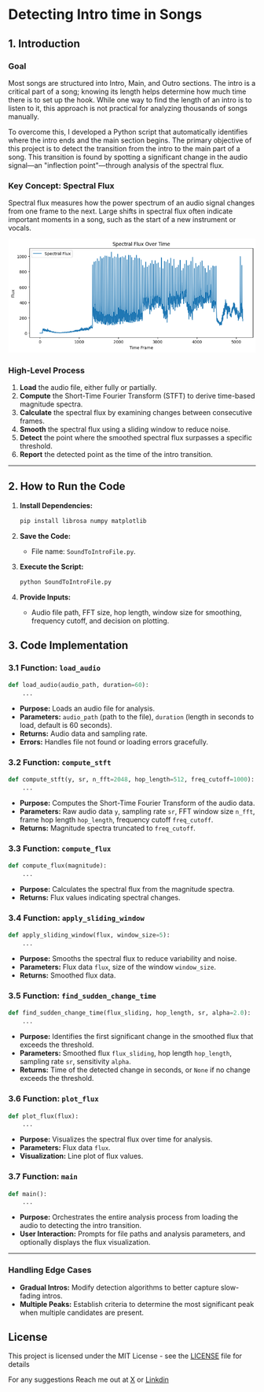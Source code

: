 # Detecting Intro time in Songs

## 1. Introduction

### Goal

Most songs are structured into Intro, Main, and Outro sections. The intro is a critical part of a song; knowing its length helps determine how much time there is to set up the hook. While one way to find the length of an intro is to listen to it, this approach is not practical for analyzing thousands of songs manually.

To overcome this, I developed a Python script that automatically identifies where the intro ends and the main section begins. The primary objective of this project is to detect the transition from the intro to the main part of a song. This transition is found by spotting a significant change in the audio signal—an "inflection point"—through analysis of the spectral flux.

### Key Concept: Spectral Flux

Spectral flux measures how the power spectrum of an audio signal changes from one frame to the next. Large shifts in spectral flux often indicate important moments in a song, such as the start of a new instrument or vocals.

![sound](https://github.com/parthshr370/Sound-Intro-Time/blob/main/sound.png)


### High-Level Process

1. **Load** the audio file, either fully or partially.
2. **Compute** the Short-Time Fourier Transform (STFT) to derive time-based magnitude spectra.
3. **Calculate** the spectral flux by examining changes between consecutive frames.
4. **Smooth** the spectral flux using a sliding window to reduce noise.
5. **Detect** the point where the smoothed spectral flux surpasses a specific threshold.
6. **Report** the detected point as the time of the intro transition.

---
## 2. How to Run the Code

1. **Install Dependencies:**
    
    ```bash
    pip install librosa numpy matplotlib
    ```
    
2. **Save the Code:**
    
    - File name: `SoundToIntroFile.py`.
3. **Execute the Script:**
    
    ```bash
    python SoundToIntroFile.py
    ```
    
4. **Provide Inputs:**
    
    - Audio file path, FFT size, hop length, window size for smoothing, frequency cutoff, and decision on plotting.


## 3. Code Implementation

### 3.1 Function: `load_audio`

```python
def load_audio(audio_path, duration=60):
    ...
```

- **Purpose:** Loads an audio file for analysis.
- **Parameters:** `audio_path` (path to the file), `duration` (length in seconds to load, default is 60 seconds).
- **Returns:** Audio data and sampling rate.
- **Errors:** Handles file not found or loading errors gracefully.

### 3.2 Function: `compute_stft`

```python
def compute_stft(y, sr, n_fft=2048, hop_length=512, freq_cutoff=1000):
    ...
```

- **Purpose:** Computes the Short-Time Fourier Transform of the audio data.
- **Parameters:** Raw audio data `y`, sampling rate `sr`, FFT window size `n_fft`, frame hop length `hop_length`, frequency cutoff `freq_cutoff`.
- **Returns:** Magnitude spectra truncated to `freq_cutoff`.

### 3.3 Function: `compute_flux`

```python
def compute_flux(magnitude):
    ...
```

- **Purpose:** Calculates the spectral flux from the magnitude spectra.
- **Returns:** Flux values indicating spectral changes.

### 3.4 Function: `apply_sliding_window`

```python
def apply_sliding_window(flux, window_size=5):
    ...
```

- **Purpose:** Smooths the spectral flux to reduce variability and noise.
- **Parameters:** Flux data `flux`, size of the window `window_size`.
- **Returns:** Smoothed flux data.

### 3.5 Function: `find_sudden_change_time`

```python
def find_sudden_change_time(flux_sliding, hop_length, sr, alpha=2.0):
    ...
```

- **Purpose:** Identifies the first significant change in the smoothed flux that exceeds the threshold.
- **Parameters:** Smoothed flux `flux_sliding`, hop length `hop_length`, sampling rate `sr`, sensitivity `alpha`.
- **Returns:** Time of the detected change in seconds, or `None` if no change exceeds the threshold.

### 3.6 Function: `plot_flux`

```python
def plot_flux(flux):
    ...
```

- **Purpose:** Visualizes the spectral flux over time for analysis.
- **Parameters:** Flux data `flux`.
- **Visualization:** Line plot of flux values.

### 3.7 Function: `main`

```python
def main():
    ...
```

- **Purpose:** Orchestrates the entire analysis process from loading the audio to detecting the intro transition.
- **User Interaction:** Prompts for file paths and analysis parameters, and optionally displays the flux visualization.

---
### Handling Edge Cases

- **Gradual Intros:** Modify detection algorithms to better capture slow-fading intros.
- **Multiple Peaks:** Establish criteria to determine the most significant peak when multiple candidates are present.

## License
This project is licensed under the MIT License - see the [LICENSE](https://github.com/parthshr370/Sound-Intro-Time/blob/main/LICENSE.txt) file for details

For any suggestions 
Reach me out at [X](https://x.com/parthshr370) or [Linkdin](https://www.linkedin.com/in/parthshr370/)
